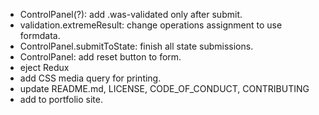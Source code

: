 - ControlPanel(?): add .was-validated only after submit.
- validation.extremeResult: change operations assignment to use formdata.
- ControlPanel.submitToState: finish all state submissions.
- ControlPanel: add reset button to form.
- eject Redux
- add CSS media query for printing.
- update README.md, LICENSE, CODE_OF_CONDUCT, CONTRIBUTING
- add to portfolio site.
